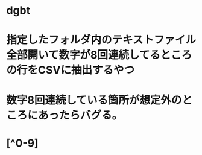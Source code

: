 # dgbt
# 指定したフォルダ内のテキストファイル全部開いて数字が8回連続してるところの行をCSVに抽出するやつ
# 数字8回連続している箇所が想定外のところにあったらバグる。
# [^0-9]
